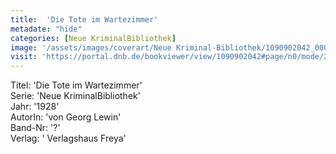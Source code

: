 ```yaml
---
title:  'Die Tote im Wartezimmer'
metadate: "hide"
categories: [Neue KriminalBibliothek]
image: '/assets/images/coverart/Neue Kriminal-Bibliothek/1090902042_00000010.jpg'
visit: 'https://portal.dnb.de/bookviewer/view/1090902042#page/n0/mode/2up'
---
```

Titel: 'Die Tote im Wartezimmer' <br>
Serie: 'Neue KriminalBibliothek' <br>
Jahr: '1928' <br>
AutorIn: 'von Georg Lewin' <br>
Band-Nr: '?' <br>
Verlag: ' Verlagshaus Freya'